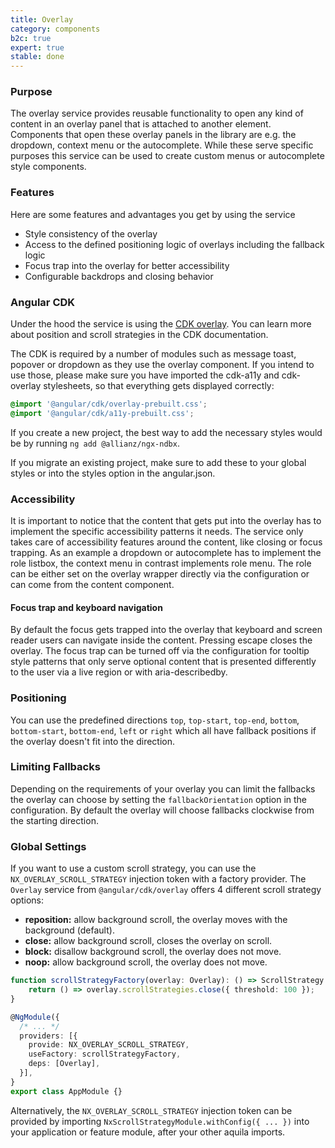 ```yaml
---
title: Overlay
category: components
b2c: true
expert: true
stable: done
---
```



### Purpose

The overlay service provides reusable functionality to open any kind of content in an overlay panel that is attached to another element. Components that open these overlay panels in the library are e.g. the dropdown, context menu or the autocomplete. While these serve specific purposes this service can be used to create custom menus or autocomplete style components.

### Features

Here are some features and advantages you get by using the service

-   Style consistency of the overlay
-   Access to the defined positioning logic of overlays including the fallback logic
-   Focus trap into the overlay for better accessibility
-   Configurable backdrops and closing behavior

### Angular CDK

Under the hood the service is using the [CDK overlay](https://material.angular.io/cdk/overlay/overview). You can learn more about position and scroll strategies in the CDK documentation.

The CDK is required by a number of modules such as message toast, popover or dropdown as they use the overlay component. If you intend to use those, please make sure you have imported the cdk-a11y and cdk-overlay stylesheets, so that everything gets displayed correctly:

```scss
@import '@angular/cdk/overlay-prebuilt.css';
@import '@angular/cdk/a11y-prebuilt.css';
```

If you create a new project, the best way to add the necessary styles would be by running `ng add @allianz/ngx-ndbx`.

If you migrate an existing project, make sure to add these to your global styles or into the styles option in the angular.json.

### Accessibility

It is important to notice that the content that gets put into the overlay has to implement the specific accessibility patterns it needs. The service only takes care of accessibility features around the content, like closing or focus trapping. As an example a dropdown or autocomplete has to implement the role listbox, the context menu in contrast implements role menu. The role can be either set on the overlay wrapper directly via the configuration or can come from the content component.

#### Focus trap and keyboard navigation

By default the focus gets trapped into the overlay that keyboard and screen reader users can navigate inside the content. Pressing escape closes the overlay. The focus trap can be turned off via the configuration for tooltip style patterns that only serve optional content that is presented differently to the user via a live region or with aria-describedby.

### Positioning

You can use the predefined directions `top`, `top-start`, `top-end`, `bottom`, `bottom-start`, `bottom-end`, `left` or `right` which all have fallback positions if the overlay doesn't fit into the direction.

<!-- example(overlay-positioning) -->

### Limiting Fallbacks

Depending on the requirements of your overlay you can limit the fallbacks the overlay can choose by setting the `fallbackOrientation` option in the configuration. By default the overlay will choose fallbacks clockwise from the starting direction.

<!-- example(overlay-limiting-fallbacks) -->

### Global Settings

If you want to use a custom scroll strategy, you can use the `NX_OVERLAY_SCROLL_STRATEGY` injection token with a factory provider. The `Overlay` service from `@angular/cdk/overlay` offers 4 different scroll strategy options:

-   **reposition:** allow background scroll, the overlay moves with the background (default).
-   **close:** allow background scroll, closes the overlay on scroll.
-   **block:** disallow background scroll, the overlay does not move.
-   **noop:** allow background scroll, the overlay does not move.

```ts
function scrollStrategyFactory(overlay: Overlay): () => ScrollStrategy {
    return () => overlay.scrollStrategies.close({ threshold: 100 });
}

@NgModule({
  /* ... */
  providers: [{
    provide: NX_OVERLAY_SCROLL_STRATEGY,
    useFactory: scrollStrategyFactory,
    deps: [Overlay],
  }],
}
export class AppModule {}
```

Alternatively, the `NX_OVERLAY_SCROLL_STRATEGY` injection token can be provided by importing `NxScrollStrategyModule.withConfig({ ... })` into your application or feature module, after your other aquila imports.
